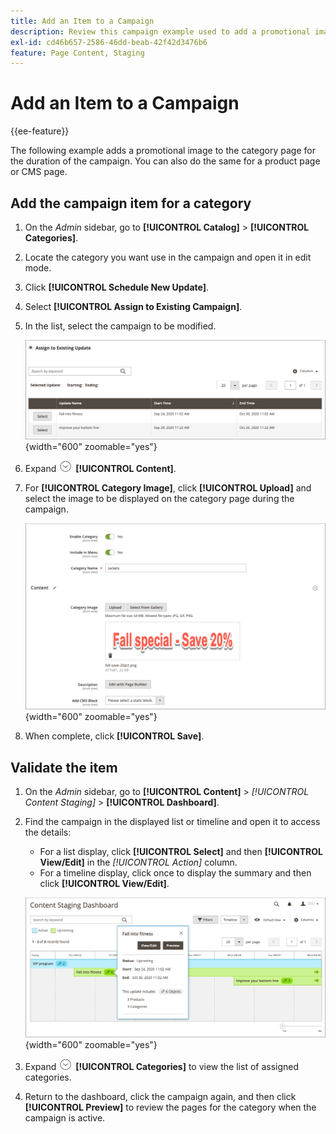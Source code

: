 ```yaml
---
title: Add an Item to a Campaign
description: Review this campaign example used to add a promotional image to the category page for the duration of the campaign.
exl-id: cd46b657-2586-46dd-beab-42f42d3476b6
feature: Page Content, Staging
---
```

# Add an Item to a Campaign

{{ee-feature}}

The following example adds a promotional image to the category page for the duration of the campaign. You can also do the same for a product page or CMS page.

## Add the campaign item for a category

1. On the _Admin_ sidebar, go to **[!UICONTROL Catalog]** > **[!UICONTROL Categories]**.

1. Locate the category you want use in the campaign and open it in edit mode.

1. Click **[!UICONTROL Schedule New Update]**.

1. Select **[!UICONTROL Assign to Existing Campaign]**.

1. In the list, select the campaign to be modified.

   ![Assigning to an existing campaign](./assets/content-staging-assign-to-existing-campaign.png){width="600" zoomable="yes"}

1. Expand ![Expansion selector](../assets/icon-display-expand.png) **[!UICONTROL Content]**.

1. For **[!UICONTROL Category Image]**, click **[!UICONTROL Upload]** and select the image to be displayed on the category page during the campaign.

   ![Adding a category image](./assets/content-staging-existing-category-image.png){width="600" zoomable="yes"}

1. When complete, click **[!UICONTROL Save]**.

## Validate the item

1. On the _Admin_ sidebar, go to  **[!UICONTROL Content]** > _[!UICONTROL Content Staging]_ > **[!UICONTROL Dashboard]**.

1. Find the campaign in the displayed list or timeline and open it to access the details:

   - For a list display, click **[!UICONTROL Select]** and then **[!UICONTROL View/Edit]** in the _[!UICONTROL Action]_ column.
   - For a timeline display, click once to display the summary and then click **[!UICONTROL View/Edit]**.

   ![Campaign detail](./assets/content-staging-dashboard-summary.png){width="600" zoomable="yes"}

1. Expand ![Expansion selector](../assets/icon-display-expand.png) **[!UICONTROL Categories]** to view the list of assigned categories.

1. Return to the dashboard, click the campaign again, and then click **[!UICONTROL Preview]** to review the pages for the category when the campaign is active.
